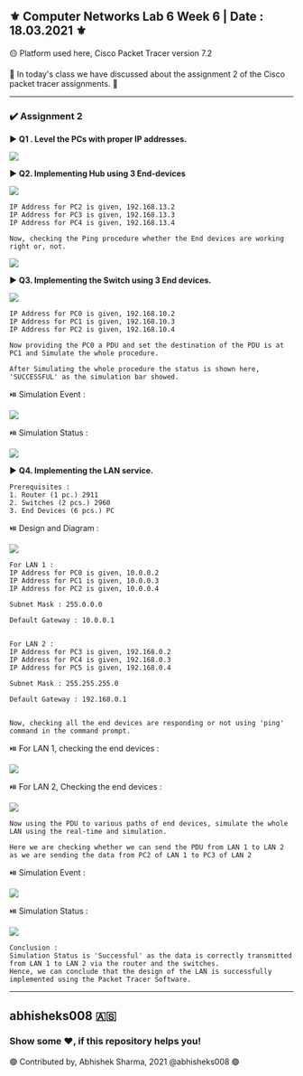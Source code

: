 ## :fleur_de_lis: Computer Networks Lab 6 Week 6 | Date : 18.03.2021 :fleur_de_lis:
:yellow_circle: Platform used here, Cisco Packet Tracer version 7.2

:small_orange_diamond: In today's class we have discussed about the assignment 2 of the Cisco packet tracer assignments. :small_orange_diamond:
*************************************************************************************
### :heavy_check_mark: Assignment 2
:arrow_forward: **Q1 . Level the PCs with proper IP addresses.**

<img src = "https://github.com/abhisheks008/AIML-DAA-DBMS-OOPs-and-Computer-Networks-Labs-4th-semester/blob/main/Computer%20Networks%20Lab/Lab%206%20%5BPacket%20Tracer%5D/ip-assign.png">

:arrow_forward: **Q2. Implementing Hub using 3 End-devices**

<img src = "https://github.com/abhisheks008/AIML-DAA-DBMS-OOPs-and-Computer-Networks-Labs-4th-semester/blob/main/Computer%20Networks%20Lab/Lab%206%20%5BPacket%20Tracer%5D/hub.png">

```
IP Address for PC2 is given, 192.168.13.2
IP Address for PC3 is given, 192.168.13.3
IP Address for PC4 is given, 192.168.13.4

Now, checking the Ping procedure whether the End devices are working right or, not.
```
<img src = "https://github.com/abhisheks008/AIML-DAA-DBMS-OOPs-and-Computer-Networks-Labs-4th-semester/blob/main/Computer%20Networks%20Lab/Lab%206%20%5BPacket%20Tracer%5D/ping.png">

:arrow_forward: **Q3. Implementing the Switch using 3 End devices.**

<img src = "https://github.com/abhisheks008/AIML-DAA-DBMS-OOPs-and-Computer-Networks-Labs-4th-semester/blob/main/Computer%20Networks%20Lab/Lab%206%20%5BPacket%20Tracer%5D/switch.png">

```
IP Address for PC0 is given, 192.168.10.2
IP Address for PC1 is given, 192.168.10.3
IP Address for PC2 is given, 192.168.10.4

Now providing the PC0 a PDU and set the destination of the PDU is at PC1 and Simulate the whole procedure.

After Simulating the whole procedure the status is shown here, 'SUCCESSFUL' as the simulation bar showed.
```

:play_or_pause_button: Simulation Event :

<img src = "https://github.com/abhisheks008/AIML-DAA-DBMS-OOPs-and-Computer-Networks-Labs-4th-semester/blob/main/Computer%20Networks%20Lab/Lab%206%20%5BPacket%20Tracer%5D/witch%20sim1.png">

:play_or_pause_button: Simulation Status :

<img src = "https://github.com/abhisheks008/AIML-DAA-DBMS-OOPs-and-Computer-Networks-Labs-4th-semester/blob/main/Computer%20Networks%20Lab/Lab%206%20%5BPacket%20Tracer%5D/switch%20sim%202.png">

:arrow_forward: **Q4. Implementing the LAN service.**

```
Prerequisites :
1. Router (1 pc.) 2911
2. Switches (2 pcs.) 2960
3. End Devices (6 pcs.) PC
```
:play_or_pause_button: Design and Diagram :

<img src = "https://github.com/abhisheks008/AIML-DAA-DBMS-OOPs-and-Computer-Networks-Labs-4th-semester/blob/main/Computer%20Networks%20Lab/Lab%206%20%5BPacket%20Tracer%5D/lan.png">

```
For LAN 1 :
IP Address for PC0 is given, 10.0.0.2
IP Address for PC1 is given, 10.0.0.3
IP Address for PC2 is given, 10.0.0.4

Subnet Mask : 255.0.0.0

Default Gateway : 10.0.0.1


For LAN 2 :
IP Address for PC3 is given, 192.168.0.2
IP Address for PC4 is given, 192.168.0.3
IP Address for PC5 is given, 192.168.0.4

Subnet Mask : 255.255.255.0

Default Gateway : 192.168.0.1


Now, checking all the end devices are responding or not using 'ping' command in the command prompt.
```

:play_or_pause_button: For LAN 1, checking the end devices :

<img src = "https://github.com/abhisheks008/AIML-DAA-DBMS-OOPs-and-Computer-Networks-Labs-4th-semester/blob/main/Computer%20Networks%20Lab/Lab%206%20%5BPacket%20Tracer%5D/lan%20ping%201.png">

:play_or_pause_button: For LAN 2, Checking the end devices :

<img src = "https://github.com/abhisheks008/AIML-DAA-DBMS-OOPs-and-Computer-Networks-Labs-4th-semester/blob/main/Computer%20Networks%20Lab/Lab%206%20%5BPacket%20Tracer%5D/lan%20ping%202.png">

```
Now using the PDU to various paths of end devices, simulate the whole LAN using the real-time and simulation.

Here we are checking whether we can send the PDU from LAN 1 to LAN 2 as we are sending the data from PC2 of LAN 1 to PC3 of LAN 2
```

:play_or_pause_button: Simulation Event :

<img src = "https://github.com/abhisheks008/AIML-DAA-DBMS-OOPs-and-Computer-Networks-Labs-4th-semester/blob/main/Computer%20Networks%20Lab/Lab%206%20%5BPacket%20Tracer%5D/lan%20data%201.png">

:play_or_pause_button: Simulation Status :

<img src = "https://github.com/abhisheks008/AIML-DAA-DBMS-OOPs-and-Computer-Networks-Labs-4th-semester/blob/main/Computer%20Networks%20Lab/Lab%206%20%5BPacket%20Tracer%5D/lan%20data.png">

```
Conclusion :
Simulation Status is 'Successful' as the data is correctly transmitted from LAN 1 to LAN 2 via the router and the switches. 
Hence, we can conclude that the design of the LAN is successfully implemented using the Packet Tracer Software.
```

******************************************************************************

## abhisheks008 :american_samoa:
### Show some :heart:, if this repository helps you!
:green_circle: Contributed by, Abhishek Sharma, 2021 @abhisheks008 :green_circle:

